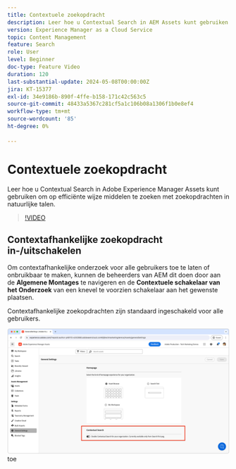 ```yaml
---
title: Contextuele zoekopdracht
description: Leer hoe u Contextual Search in AEM Assets kunt gebruiken om op efficiënte wijze middelen te zoeken met zoekopdrachten in natuurlijke talen.
version: Experience Manager as a Cloud Service
topic: Content Management
feature: Search
role: User
level: Beginner
doc-type: Feature Video
duration: 120
last-substantial-update: 2024-05-08T00:00:00Z
jira: KT-15377
exl-id: 34e9186b-890f-4ffe-b158-171c42c563c5
source-git-commit: 48433a5367c281cf5a1c106b08a1306f1b0e8ef4
workflow-type: tm+mt
source-wordcount: '85'
ht-degree: 0%

---
```


# Contextuele zoekopdracht

Leer hoe u Contextual Search in Adobe Experience Manager Assets kunt gebruiken om op efficiënte wijze middelen te zoeken met zoekopdrachten in natuurlijke talen.

>[!VIDEO](https://video.tv.adobe.com/v/3438958/?learn=on&captions=dut)

## Contextafhankelijke zoekopdracht in-/uitschakelen

Om contextafhankelijke onderzoek voor alle gebruikers toe te laten of onbruikbaar te maken, kunnen de beheerders van AEM dit doen door aan de __Algemene Montages__ te navigeren en de __Contextuele schakelaar van het Onderzoek__ van een knevel te voorzien schakelaar aan het gewenste plaatsen.

Contextafhankelijke zoekopdrachten zijn standaard ingeschakeld voor alle gebruikers.

![&#x200B; laat Contextual Onderzoek &#x200B;](./assets/contextual-search/enable-contextual-search.png) toe